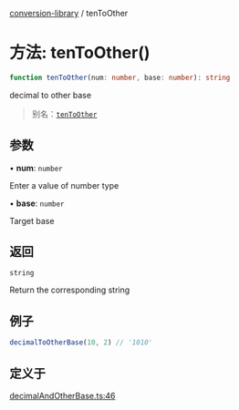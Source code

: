 [conversion-library](../globals.md) / tenToOther

# 方法: tenToOther()

```ts
function tenToOther(num: number, base: number): string
```

decimal to other base

> 别名：[`tenToOther`](tenToOther)

## 参数

• **num**: `number`

Enter a value of number type

• **base**: `number`

Target base

## 返回

`string`

Return the corresponding string

## 例子

```ts
decimalToOtherBase(10, 2) // '1010'
```

## 定义于

[decimalAndOtherBase.ts:46](https://github.com/fxss5201/conversion-library/blob/9af897b733f816386974ba9caeb48523af77dce3/lib/进制转换/decimalAndOtherBase.ts#L46)

